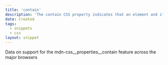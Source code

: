 ```yaml
---
title: 'contain'
description: 'The contain CSS property indicates that an element and its contents are, as much as possible, independent from the rest of the document tree.'
date: Created
tags:
  - snippets
  - css
layout: snippet
---
```


<p class="ciu_embed" data-feature="mdn-css__properties__contain" data-periods="future_1,current,past_1,past_2" data-accessible-colours="false">
<p>Data on support for the mdn-css__properties__contain feature across the major browsers</p>
</p>
